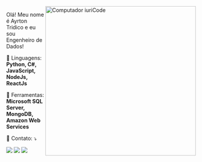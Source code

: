 <img src="https://raw.githubusercontent.com/MicaelliMedeiros/micaellimedeiros/master/image/computer-illustration.png" min-width="400px" max-width="400px" width="400px" align="right" alt="Computador iuriCode">

<p align="left"> 
  Olá! Meu nome é Ayrton Tridico e eu sou Engenheiro de Dados!
</p>

<p align="left">
  🦄 Linguagens: <strong>Python, C#, JavaScript, NodeJs, ReactJs</strong>
</p>

<p align="left">
  💼 Ferramentas: <strong>Microsoft SQL Server, MongoDB, Amazon Web Services</strong>
</p>

<p align="left">
  💌 Contato: ⤵️
</p>

<p align="left">
  <a href="mailto:ayrtonftridico@gmail.com" alt="Gmail">
  <img src="https://img.shields.io/badge/-Gmail-FF0000?style=flat-square&labelColor=FF0000&logo=gmail&logoColor=white&link=ayrtonftridico@gmail.com" /></a>

  <a href="https://www.linkedin.com/in/ayrtontridico/" alt="Linkedin">
  <img src="https://img.shields.io/badge/-Linkedin-0e76a8?style=flat-square&logo=Linkedin&logoColor=white&link=https://www.linkedin.com/in/ayrtontridico/" /></a>

  <a href="https://api.whatsapp.com/send?phone=5511958621740" alt="WhatsApp">
  <img src="https://img.shields.io/badge/-WhatsApp-25d366?style=flat-square&labelColor=25d366&logo=whatsapp&logoColor=white&link=https://api.whatsapp.com/send?phone=5511958621740"/></a>

</p>  
